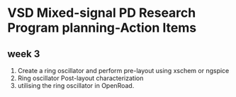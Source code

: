 # VSD Mixed-signal PD Research Program planning-Action Items
## week 3
1. Create a ring oscillator and perform pre-layout using xschem or ngspice  <br>
2. Ring oscillator Post-layout characterization
3. utilising the ring oscillator in OpenRoad.
